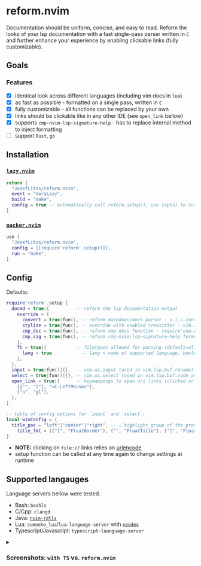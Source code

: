 # reform.nvim

Documentation should be uniform, concise, and easy to read.
Reform the looks of your lsp documentation with a fast single-pass parser written in `C` and
further enhance your experience by enabling clickable links (fully customizable).

## Goals

### Features

- [x] identical look across different languages (including vim docs in `lua`)
- [x] as fast as possible - formatted on a single pass, written in `C`
- [x] fully customizable - all functions can be replaced by your own
- [x] links should be clickable like in any other IDE (see `open_link` bellow)
- [x] supports `cmp-nvim-lsp-signature-help` - has to replace internal method to inject formatting
- [ ] support `Rust`, `go`

## Installation

### [`lazy.nvim`](https://github.com/folke/lazy.nvim)

```lua
return {
  "JosefLitos/reform.nvim",
  event = "VeryLazy",
  build = "make",
  config = true -- automatically call reform.setup(), use [opts] to customize passed table
}
```

### [`packer.nvim`](https://github.com/wbthomason/packer.nvim)

```lua
use {
  "JosefLitos/reform.nvim",
  config = [[require'reform'.setup()]],
  run = "make",
}
```

## Config

Defaults:

```lua
require'reform'.setup {
  docmd = true|{          -- reform the lsp documentation output
    override = {
      convert = true|fun(), -- reform markdown/docs parser - v.l.u.convert_input_to_markdown_lines
      stylize = true|fun(), -- override with enabled treesitter - vim.lsp.util.stylize_markdown
      cmp_doc = true|fun(), -- reform cmp docs function - require'cmp.entry'.get_documentation
      cmp_sig = true|fun(), -- reform cmp-nvim-lsp-signature-help formatting function to format MD
    },
    ft = true|{           -- filetypes allowed for parsing (default=all/ ft=true)
      lang = true           -- lang = name of supported language, boolean values
    },
  },
  input = true|fun()|{},  -- vim.ui.input (used in vim.lsp.buf.rename)
  select = true|fun()|{}, -- vim.ui.select (used in vim.lsp.buf.code_action)
  open_link = true|{      -- keymappings to open uri links (clicked or under cursor)
    {{"", "i"}, "<C-LeftMouse>"},
    {"n", "gl"},
  },
}

-- table of config options for `input` and `select`:
local winConfig = {
  title_pos = "left"|"center"|"right", -- ↓ highlight group of the prompt (replaces `""`)
	title_fmt = {{"[", "FloatBorder"}, {"", "FloatTitle"}, {"]", "FloatBorder"}},
}
```

- **NOTE:** clicking on `file://` links relies on [urlencode](https://github.com/AquilaIrreale/urlencode)
- setup function can be called at any time again to change settings at runtime

## Supported langauges

Language servers bellow were tested.

- Bash: `bashls`
- C/Cpp: `clangd`
- Java: [`nvim-jdtls`](https://github.com/mfussenegger/nvim-jdtls)
- Lua: `sumneko_lua`/`lua-language-server` with [`neodev`](https://github.com/folke/neodev.nvim)
- Typescript/Javascript: `typescript-launguage-server`

<details><summary>

### Screenshots: `with TS` vs. `reform.nvim`

</summary>

- `bashls` ![Bash/sh](https://github.com/JosefLitos/reform.nvim/assets/54900518/8a66cac0-52a9-4672-adae-9c44bc3cf3c4)
- `clangd` ![C/C++](https://github.com/JosefLitos/reform.nvim/assets/54900518/ccbac42a-f2a6-4ffd-8abd-c3e3d2d81c78)
- `typescript-language-server` ![Javascript/Typescript](https://github.com/JosefLitos/reform.nvim/assets/54900518/a0e954a4-429f-4d9a-a460-5525678a8c0c)
- `jdtls` ![Java](https://user-images.githubusercontent.com/54900518/212200591-deb797c5-c798-4d31-b8c2-3df1a3b9e17b.png)
- `luals`, including Vim-style documentation ![Lua](https://user-images.githubusercontent.com/54900518/212195668-8463fadf-a0c4-4a4e-b70a-3612a332fead.png)
</details>
